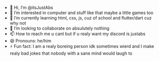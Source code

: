 - 👋 Hi, I’m @itsJustAbs
- 👀 I’m interested in computer and stuff like that maybe a little games too
- 🌱 I’m currently learning html, css, js, cuz of school and flutter/dart cuz why not
- 💞️ I’m looking to collaborate on absulutely nothing
- 📫 How to reach me u cant but if u realy want my discord is justabs
- 😄 Pronouns: he/him
- ⚡ Fun fact: I am a realy boreing person idk sometimes wierd and I make realy bad jokes that nobody with a sane mind would laugh to

<!---
itsJustAbs/itsJustAbs is a ✨ special ✨ repository because its `README.md` (this file) appears on your GitHub profile.
You can click the Preview link to take a look at your changes.
--->
